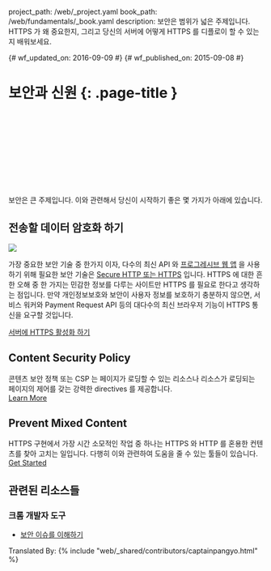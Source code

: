 project_path: /web/_project.yaml
book_path: /web/fundamentals/_book.yaml
description: 보안은 범위가 넓은 주제입니다. HTTPS 가 왜 중요한지, 그리고 당신의 서버에 어떻게 HTTPS 를 디플로이 할 수 있는지 배워보세요.

{# wf_updated_on: 2016-09-09 #}
{# wf_published_on: 2015-09-08 #}

# 보안과 신원 {: .page-title }

<div class="video-wrapper">
  <iframe class="devsite-embedded-youtube-video" data-video-id="pgBQn_z3zRE"
          data-autohide="1" data-showinfo="0" frameborder="0" allowfullscreen>
  </iframe>
</div>

보안은 큰 주제입니다. 이와 관련해서 당신이 시작하기 좋은 몇 가지가 아래에 있습니다.

<div class="clearfix"></div>


## 전송할 데이터 암호화 하기

<img src="/web/images/content-https-2x.jpg" class="attempt-right">

가장 중요한 보안 기술 중 한가지 이자, 다수의 최신 API 와 [프로그레시브 웹 앱](/web/progressive-web-apps/) 을 사용하기 위해 필요한 보안 기술은
[Secure HTTP 또는 HTTPS](encrypt-in-transit/why-https) 입니다. HTTPS 에 대한 흔한 오해 중 한 가지는 민감한 정보를 다루는 사이트만 HTTPS 를 필요로 한다고 생각하는 점입니다.
만약 개인정보보호와 보안이 사용자 정보를 보호하기 충분하지 않으면, 서비스 워커와 Payment Request API 등의 대다수의 최신 브라우저 기능이 HTTPS 통신을 요구할 것입니다.

[서버에 HTTPS 활성화 하기](/web/fundamentals/security/encrypt-in-transit/enable-https)

<div class="attempt-left">
  <h2>Content Security Policy</h2>
  <p>
    콘텐츠 보안 정책 또는 CSP 는 페이지가 로딩할 수 있는 리소스나 리소스가 로딩되는 페이지의 제어를 갖는 강력한 directives 를 제공합니다.
    <br>
    <a href="csp/">Learn More</a>
  </p>
</div>
<div class="attempt-right">
  <h2>Prevent Mixed Content</h2>
  <p>
    HTTPS 구현에서 가장 시간 소모적인 작업 중 하나는 HTTPS 와 HTTP 를 혼용한 컨텐츠를 찾아 고치는 일입니다.
    다행히 이와 관련하여 도움을 줄 수 있는 툴들이 있습니다.
    <br>
    <a href="prevent-mixed-content/what-is-mixed-content">Get Started</a>
  </p>
</div>

<div style="clear:both"></div>

## 관련된 리소스들

### 크롬 개발자 도구

* [보안 이슈를 이해하기](/web/tools/chrome-devtools/security)


Translated By:
{% include "web/_shared/contributors/captainpangyo.html" %}
